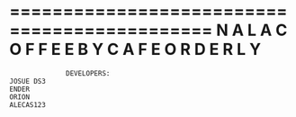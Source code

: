   =============================================
 N A L A C O F F E E  B Y  C A F E  O R D E R L Y
  =============================================
                  DEVELOPERS:
    JOSUE DS3
    ENDER
    ORION
    ALECAS123
